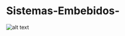 # Sistemas-Embebidos-

[ideas]: https://github.com/pavanegasg/Sistemas-Embebidos/blob/master/Ideas.png


![alt text][ideas]

